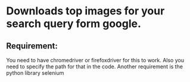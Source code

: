 #  Downloads top images for your search query form google.


## Requirement:
You need to have chromedriver or firefoxdriver for this to work. Also you need to specify the path for that in the code. Another requirement is the python library selenium

